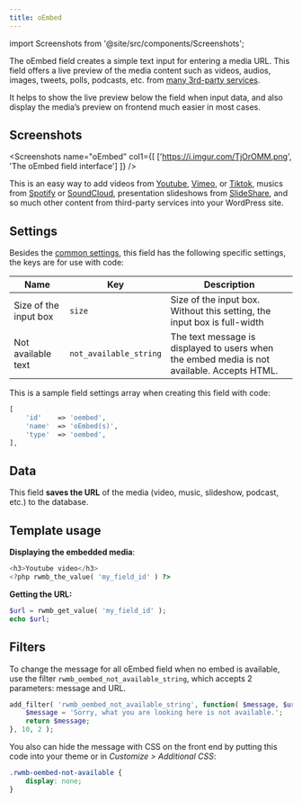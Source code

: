 ```yaml
---
title: oEmbed
---
```


import Screenshots from '@site/src/components/Screenshots';

The oEmbed field creates a simple text input for entering a media URL. This field offers a live preview of the media content such as videos, audios, images, tweets, polls, podcasts, etc. from [many 3rd-party services](https://codex.wordpress.org/Embeds).

It helps to show the live preview below the field when input data, and also display the media’s preview on frontend much easier in most cases.

## Screenshots

<Screenshots name="oEmbed" col1={[
    ['https://i.imgur.com/TjOrOMM.png', 'The oEmbed field interface']
]} />

This is an easy way to add videos from [Youtube](http://www.youtube.com/), [Vimeo](http://vimeo.com/), or [Tiktok](https://www.tiktok.com/en), musics from [Spotify](http://www.spotify.com/) or [SoundCloud](http://soundcloud.com/), presentation slideshows from [SlideShare](http://www.slideshare.net/), and so much other content from third-party services into your WordPress site.

## Settings

Besides the [common settings](/field-settings/), this field has the following specific settings, the keys are for use with code:

Name | Key | Description
--- | --- | ---
Size of the input box | `size` | Size of the input box. Without this setting, the input box is full-width
Not available text | `not_available_string` | The text message is displayed to users when the embed media is not available. Accepts HTML.

This is a sample field settings array when creating this field with code:

```php
[
    'id'    => 'oembed',
    'name'  => 'oEmbed(s)',
    'type'  => 'oembed',
],
```

## Data

This field **saves the URL** of the media (video, music, slideshow, podcast, etc.) to the database.

## Template usage

**Displaying the embedded media**:

```php
<h3>Youtube video</h3>
<?php rwmb_the_value( 'my_field_id' ) ?>
```

**Getting the URL:**

```php
$url = rwmb_get_value( 'my_field_id' );
echo $url;
```

## Filters

To change the message for all oEmbed field when no embed is available, use the filter `rwmb_oembed_not_available_string`, which accepts 2 parameters: message and URL.

```php
add_filter( 'rwmb_oembed_not_available_string', function( $message, $url ) {
    $message = 'Sorry, what you are looking here is not available.';
    return $message;
}, 10, 2 );
```

You also can hide the message with CSS on the front end by putting this code into your theme or in *Customize > Additional CSS*:

```css
.rwmb-oembed-not-available {
    display: none;
}
```
